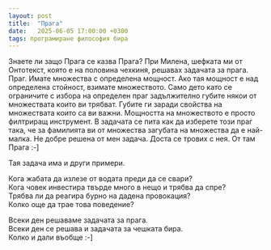 ```yaml
---
layout: post
title:  "Прага"
date:   2025-06-05 17:00:00 +0300
tags: програмиране философия бира
---
```

Знаете ли защо Прага се казва Прага?
При Милена, шефката ми от Онтотекст, която е на половина чехкиня, решавах задачата за прага. Праг. 
Имате множества с определена мощност.
Ако тая мощност е над определена стойност, взимате множеството. 
Само дето като се ограничите с избора на определен праг задължително губите някои от множествата които ви трябват.
Губите ги заради свойства на множествата които са ви важни. Мощността на множеството е просто филтриращ инструмент.
В задачата се пита как да изберете този праг така, че за фамилията ви от множества загубата на множества да е най-малка. 
Не добре решена от мен задача. Доста се трових с нея. От там Прага :-]  

Тая задача има и други примери.  

Кога жабата да излезе от водата преди да се свари?  
Кога човек инвестира твърде много в нещо и трябва да спре?  
Трябва ли да реагира бурно на дадена провокация?  
Колко още да трае това поведение?  

Всеки ден решаваме задачата за прага.  
Всеки ден се решава и задачата за чешката бира.   
Колко и дали въобще :-]

